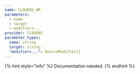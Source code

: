 ```yaml
---
name: CLOUDNS_WR
parameters:
  - name
  - target
  - modifiers...
provider: CLOUDNS
parameter_types:
  name: string
  target: string
  "modifiers...": RecordModifier[]
---
```


{% hint style="info" %}
Documentation needed.
{% endhint %}
